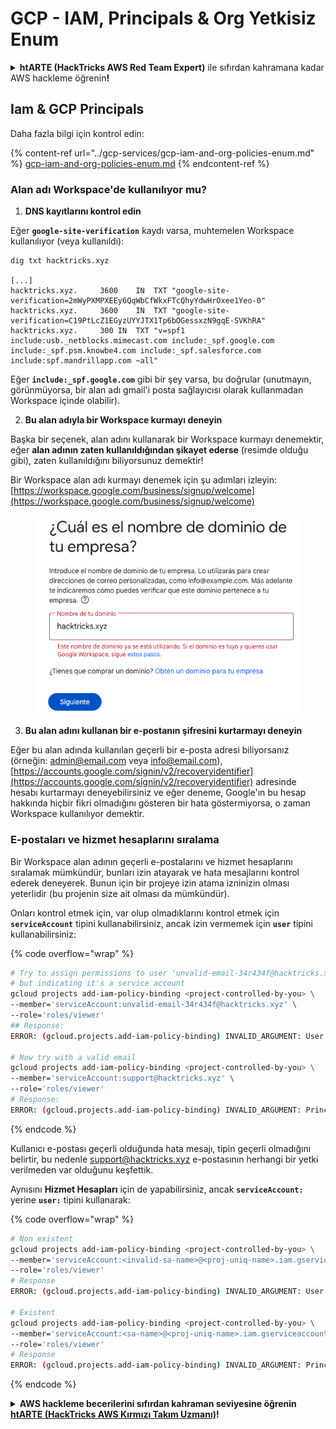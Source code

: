 # GCP - IAM, Principals & Org Yetkisiz Enum

<details>

<summary><strong>htARTE (HackTricks AWS Red Team Expert)</strong> ile sıfırdan kahramana kadar AWS hackleme öğrenin<strong>!</strong></summary>

HackTricks'i desteklemenin diğer yolları:

* Şirketinizin **HackTricks'te reklamını görmek** veya **HackTricks'i PDF olarak indirmek** için [**ABONELİK PLANLARINI**](https://github.com/sponsors/carlospolop) kontrol edin!
* [**Resmi PEASS & HackTricks ürünlerini**](https://peass.creator-spring.com) edinin
* [**The PEASS Family**](https://opensea.io/collection/the-peass-family) keşfedin, özel [**NFT'lerimiz**](https://opensea.io/collection/the-peass-family) koleksiyonumuz
* 💬 [**Discord grubuna**](https://discord.gg/hRep4RUj7f) veya [**telegram grubuna**](https://t.me/peass) **katılın** veya **Twitter** 🐦 [**@carlospolopm**](https://twitter.com/carlospolopm)'u **takip edin**.
* **Hacking hilelerinizi** [**HackTricks**](https://github.com/carlospolop/hacktricks) ve [**HackTricks Cloud**](https://github.com/carlospolop/hacktricks-cloud)'a **PR göndererek** paylaşın
*
*
* &#x20;github depoları.

</details>

## Iam & GCP Principals&#x20;

Daha fazla bilgi için kontrol edin:

{% content-ref url="../gcp-services/gcp-iam-and-org-policies-enum.md" %}
[gcp-iam-and-org-policies-enum.md](../gcp-services/gcp-iam-and-org-policies-enum.md)
{% endcontent-ref %}

### Alan adı Workspace'de kullanılıyor mu?

1. **DNS kayıtlarını kontrol edin**

Eğer **`google-site-verification`** kaydı varsa, muhtemelen Workspace kullanılıyor (veya kullanıldı):
```
dig txt hacktricks.xyz

[...]
hacktricks.xyz.		3600	IN	TXT	"google-site-verification=2mWyPXMPXEEy6QqWbCfWkxFTcQhyYdwHrOxee1Yeo-0"
hacktricks.xyz.		3600	IN	TXT	"google-site-verification=C19PtLcZ1EGyzUYYJTX1Tp6bOGessxzN9gqE-SVKhRA"
hacktricks.xyz.		300	IN	TXT	"v=spf1 include:usb._netblocks.mimecast.com include:_spf.google.com include:_spf.psm.knowbe4.com include:_spf.salesforce.com include:spf.mandrillapp.com ~all"
```
Eğer **`include:_spf.google.com`** gibi bir şey varsa, bu doğrular (unutmayın, görünmüyorsa, bir alan adı gmail'i posta sağlayıcısı olarak kullanmadan Workspace içinde olabilir).

2. **Bu alan adıyla bir Workspace kurmayı deneyin**

Başka bir seçenek, alan adını kullanarak bir Workspace kurmayı denemektir, eğer **alan adının zaten kullanıldığından şikayet ederse** (resimde olduğu gibi), zaten kullanıldığını biliyorsunuz demektir!

Bir Workspace alan adı kurmayı denemek için şu adımları izleyin: [https://workspace.google.com/business/signup/welcome](https://workspace.google.com/business/signup/welcome)

<figure><img src="../../../.gitbook/assets/image (141).png" alt=""><figcaption></figcaption></figure>

3. **Bu alan adını kullanan bir e-postanın şifresini kurtarmayı deneyin**

Eğer bu alan adında kullanılan geçerli bir e-posta adresi biliyorsanız (örneğin: admin@email.com veya info@email.com), [https://accounts.google.com/signin/v2/recoveryidentifier](https://accounts.google.com/signin/v2/recoveryidentifier) adresinde hesabı kurtarmayı deneyebilirsiniz ve eğer deneme, Google'ın bu hesap hakkında hiçbir fikri olmadığını gösteren bir hata göstermiyorsa, o zaman Workspace kullanılıyor demektir.

### E-postaları ve hizmet hesaplarını sıralama

Bir Workspace alan adının geçerli e-postalarını ve hizmet hesaplarını sıralamak mümkündür, bunları izin atayarak ve hata mesajlarını kontrol ederek deneyerek. Bunun için bir projeye izin atama izninizin olması yeterlidir (bu projenin size ait olması da mümkündür).

Onları kontrol etmek için, var olup olmadıklarını kontrol etmek için **`serviceAccount`** tipini kullanabilirsiniz, ancak izin vermemek için **`user`** tipini kullanabilirsiniz:

{% code overflow="wrap" %}
```bash
# Try to assign permissions to user 'unvalid-email-34r434f@hacktricks.xyz'
# but indicating it's a service account
gcloud projects add-iam-policy-binding <project-controlled-by-you> \
--member='serviceAccount:unvalid-email-34r434f@hacktricks.xyz' \
--role='roles/viewer'
## Response:
ERROR: (gcloud.projects.add-iam-policy-binding) INVALID_ARGUMENT: User unvalid-email-34r434f@hacktricks.xyz does not exist.

# Now try with a valid email
gcloud projects add-iam-policy-binding <project-controlled-by-you> \
--member='serviceAccount:support@hacktricks.xyz' \
--role='roles/viewer'
# Response:
ERROR: (gcloud.projects.add-iam-policy-binding) INVALID_ARGUMENT: Principal support@hacktricks.xyz is of type "user". The principal should appear as "user:support@hacktricks.xyz". See https://cloud.google.com/iam/help/members/types for additional documentation.
```
{% endcode %}

Kullanıcı e-postası geçerli olduğunda hata mesajı, tipin geçerli olmadığını belirtir, bu nedenle support@hacktricks.xyz e-postasının herhangi bir yetki verilmeden var olduğunu keşfettik.

Aynısını **Hizmet Hesapları** için de yapabilirsiniz, ancak **`serviceAccount:`** yerine **`user:`** tipini kullanarak:

{% code overflow="wrap" %}
```bash
# Non existent
gcloud projects add-iam-policy-binding <project-controlled-by-you> \
--member='serviceAccount:<invalid-sa-name>@<proj-uniq-name>.iam.gserviceaccount.com' \
--role='roles/viewer'
# Response
ERROR: (gcloud.projects.add-iam-policy-binding) INVALID_ARGUMENT: User <invalid-sa-name>@<proj-uniq-name>.iam.gserviceaccount.com does not exist.

# Existent
gcloud projects add-iam-policy-binding <project-controlled-by-you> \
--member='serviceAccount:<sa-name>@<proj-uniq-name>.iam.gserviceaccount.com' \
--role='roles/viewer'
# Response
ERROR: (gcloud.projects.add-iam-policy-binding) INVALID_ARGUMENT: Principal testing@digital-bonfire-410512.iam.gserviceaccount.com is of type "serviceAccount". The principal should appear as "serviceAccount:testing@digital-bonfire-410512.iam.gserviceaccount.com". See https://cloud.google.com/iam/help/members/types for additional documentation.
```
{% endcode %}

<details>

<summary><strong>AWS hackleme becerilerini sıfırdan kahraman seviyesine öğrenin</strong> <a href="https://training.hacktricks.xyz/courses/arte"><strong>htARTE (HackTricks AWS Kırmızı Takım Uzmanı)</strong></a><strong>!</strong></summary>

HackTricks'ı desteklemenin diğer yolları:

* Şirketinizi HackTricks'te **reklamınızı görmek** veya **HackTricks'i PDF olarak indirmek** için [**ABONELİK PLANLARINI**](https://github.com/sponsors/carlospolop) kontrol edin!
* [**Resmi PEASS & HackTricks ürünlerini**](https://peass.creator-spring.com) edinin
* Özel [**NFT'lerden**](https://opensea.io/collection/the-peass-family) oluşan koleksiyonumuz olan [**The PEASS Ailesi'ni**](https://opensea.io/collection/the-peass-family) keşfedin
* 💬 [**Discord grubuna**](https://discord.gg/hRep4RUj7f) veya [**telegram grubuna**](https://t.me/peass) **katılın** veya **Twitter** 🐦 [**@carlospolopm**](https://twitter.com/carlospolopm)**'u takip edin**.
* **Hacking hilelerinizi** [**HackTricks**](https://github.com/carlospolop/hacktricks) ve [**HackTricks Cloud**](https://github.com/carlospolop/hacktricks-cloud) için PR göndererek paylaşın
*
*
* &#x20;github depoları.

</details>
